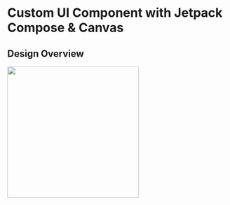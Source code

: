 # Custom UI Component with Jetpack Compose & Canvas

## Design Overview

<img src="https://user-images.githubusercontent.com/83513508/134739505-b5a395f1-e681-4c38-9ec5-c6ef4cc22d0d.gif" width=300>

